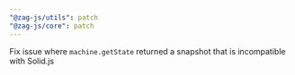 ```yaml
---
"@zag-js/utils": patch
"@zag-js/core": patch
---
```


Fix issue where `machine.getState` returned a snapshot that is incompatible with Solid.js
